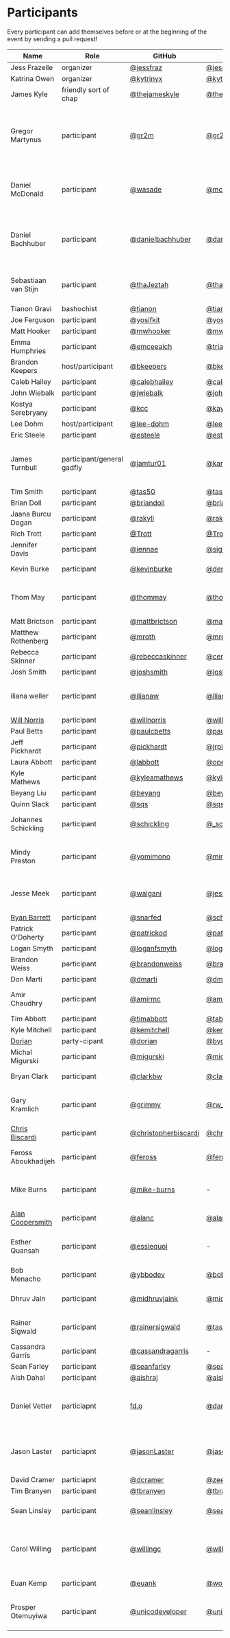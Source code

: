 # Participants

Every participant can add themselves before or at the beginning of the event by
sending a pull request!

| Name  | Role | GitHub | Twitter | Notes |
| ----- | ---- | ------ | ------- | ----- |
| Jess Frazelle  | organizer  | [@jessfraz](https://github.com/jessfraz) | [@jessfraz](https://twitter.com/jessfraz) | |
| Katrina Owen | organizer | [@kytrinyx](https://github.com/kytrinyx) | [@kytrinyx](https://twitter.com/kytrinyx) | |
| James Kyle | friendly sort of chap | [@thejameskyle](https://github.com/thejameskyle) | [@thejameskyle](https://twitter.com/thejameskyle) | |
| Gregor Martynus | participant |[@gr2m](https://github.com/gr2m/) | [@gr2m](https://twitter.com/gr2m/) | LA based 🛫 Tue, Feb 14 with [jetBlue 6736](https://www.google.com/search?q=jetBlue+6736) 🛬 Thu, Feb 16: [jetBlue 1435](https://www.google.com/search?q=jetBlue+1435) |
| Daniel McDonald | participant |[@wasade](https://github.com/wasade) | [@mcdonadt](https://twitter.com/mcdonadt) | SEA based, arriving Weds morning on [UA 1721](https://www.google.com/search?q=check+flight+UA1721)
| Daniel Bachhuber | participant |[@danielbachhuber](https://github.com/danielbachhuber) | [@danielbachhuber](https://twitter.com/danielbachhuber) | PDX based, arriving Weds morning on [Alaska 2589](https://www.google.com/search?q=Alaska+2589)
| Sebastiaan van Stijn | participant |[@thaJeztah](https://github.com/thaJeztah) | [@thaJeztah](https://twitter.com/thaJeztah) | Located in The Netherlands 🇳🇱
| Tianon Gravi | bashochist | [@tianon](https://github.com/tianon) | [@tianon](https://twitter.com/tianon) | |
| Joe Ferguson | participant |[@yosifkit](https://github.com/yosifkit) | [@yosifkit](https://twitter.com/yosifkit) | |
| Matt Hooker | participant | [@mwhooker](https://github.com/mwhooker) | [@mwhooker](https://twitter.com/mwhooker) | |
| Emma Humphries | participant |[@emceeaich](https://github.com/emceeaich) | [@triagegirl](https://twitter.com/triagegirl) | Bay Area Local |
| Brandon Keepers | host/participant |[@bkeepers](https://github.com/bkeepers) | [@bkeepers](https://twitter.com/bkeepers) | |
| Caleb Hailey | participant |[@calebhailey](https://github.com/calebhailey) | [@calebhailey](https://twitter.com/calebhailey) | |
| John Wiebalk | participant |[@jwiebalk](https://github.com/jwiebalk) | [@johnwiebalk](https://twitter.com/johnwiebalk) | |
| Kostya Serebryany | participant |[@kcc](https://github.com/kcc) | [@kayseesee](https://twitter.com/kayseesee) | |
| Lee Dohm | host/participant |[@lee-dohm](https://github.com/lee-dohm) | [@leedohm](https://twitter.com/leedohm) | |
| Eric Steele | participant |[@esteele](https://github.com/esteele) | [@esteele](https://twitter.com/esteele) | |
| James Turnbull | participant/general gadfly | [@jamtur01](https://github.com/jamtur01) | [@kartar](https://twitter.com/kartar) | NYC-based. 2/13 UA212, 2/17 UA 212 |
| Tim Smith | participant |[@tas50](https://github.com/tas50) | [@tas50](https://twitter.com/tas50) | PDX based |
| Brian Doll | participant |[@briandoll](https://github.com/briandoll) | [@briandoll](https://twitter.com/briandoll) | SF |
| Jaana Burcu Dogan | participant |[@rakyll](https://github.com/rakyll) | [@rakyll](https://twitter.com/rakyll) | |
| Rich Trott | participant |[@Trott](https://github.com/Trott) | [@Trott](https://twitter.com/Trott) | |
| Jennifer Davis | participant | [@iennae](https://github.com/iennae) | [@sigje](https://twitter.com/sigje) | Bay Area based |
| Kevin Burke | participant | [@kevinburke](https://github.com/kevinburke) | [@derivativeburke](https://twitter.com/derivativeburke) | [available for hire](https://burke.services) |
| Thom May | participant | [@thommay](https://github.com/thommay) | [@thommay](https://twitter.com/thommay) | London based, in SF 2/11 - 2/16 |
| Matt Brictson | participant | [@mattbrictson](https://github.com/mattbrictson) | [@mattbrictson](https://twitter.com/mattbrictson) | SF |
| Matthew Rothenberg | participant | [@mroth](https://github.com/mroth) | [@mroth](https://twitter.com/mroth) | Brooklyn |
| Rebecca Skinner | participant | [@rebeccaskinner](https://github.com/rebeccaskinner) | [@cercerilla](https://twitter.com/cercerilla) | St. Louis |
| Josh Smith | participant | [@joshsmith](https://github.com/joshsmith) | [@joshsmith](https://twitter.com/joshsmith) | San Diego |
| iliana weller | participant | [@ilianaw](https://github.com/ilianaw) | [@ilianaweller](https://twitter.com/ilianaweller) | Greetings from Amazon Linux |
| [Will Norris](https://willnorris.com/)  | participant  | [@willnorris](https://github.com/willnorris) | [@willnorris](https://twitter.com/willnorris) | |
| Paul Betts | participant |[@paulcbetts](https://github.com/paulcbetts) | [@paulcbetts](https://twitter.com/paulcbetts) | SF |
| Jeff Pickhardt | participant |[@pickhardt](https://github.com/pickhardt) | [@jrpickhardt](https://twitter.com/jrpickhardt) | SF |
| Laura Abbott | participant | [@labbott](https://github.com/labbott) | [@openlabbott](https://twitter.com/openlabbott) | SEA |
| Kyle Mathews | participant | [@kyleamathews](https://github.com/kyleamathews) | [@kylemathews](https://twitter.com/kylemathews) | SF |
| Beyang Liu | participant | [@beyang](https://github.com/beyang) | [@beyang](https://twitter.com/beyang) | SF |
| Quinn Slack | participant | [@sqs](https://github.com/sqs) | [@sqs](https://twitter.com/sqs) | SF |
| Johannes Schickling | participant | [@schickling](https://github.com/schickling) | [@_schickling](https://twitter.com/_schickling) | 🇩🇪 Berlin (SF Feb 10 - 17) |
| Mindy Preston | participant | [@yomimono](https://github.com/yomimono) | [@mindypreston](https://twitter.com/mindypreston) | Madison, WI (SF 7 Feb - 16 Feb) |
| Jesse Meek | participant | [@waigani](https://github.com/waigani) | [@jessemeek](https://twitter.com/jessemeek) | New Zealand!! (SF Feb 6 - 19) |
| [Ryan Barrett](https://snarfed.org/) | participant  | [@snarfed](https://github.com/snarfed) | [@schnarfed](https://twitter.com/schnarfed) | SF |
| Patrick O'Doherty | participant | [@patrickod](https://github.com/patrickod) | [@patrickod](https://twitter.com/patrickod) | SF |
| Logan Smyth | participant | [@loganfsmyth](https://github.com/loganfsmyth) | [@loganfsmyth](https://twitter.com/loganfsmyth) | SF |
| Brandon Weiss | participant | [@brandonweiss](https://github.com/brandonweiss) | [@brandon_weiss](https://twitter.com/brandon_weiss) | SF |
| Don Marti | participant | [@dmarti](https://github.com/dmarti) | [@dmarti](https://twitter.com/dmarti) | SF |
| Amir Chaudhry | participant | [@amirmc](https://github.com/amirmc) | [@amirmc](https://twitter.com/amirmc) | Cambridge, UK (SF: 7-16 Feb) |
| Tim Abbott | participant | [@timabbott](https://github.com/timabbott) | [@tabbott3](https://twitter.com/tabbott3) | SF |
| Kyle Mitchell | participant | [@kemitchell](https://github.com/kemitchell) | [@kemitchell](https://twitter.com/kemitchell) | Oakland |
| [Dorian](https://doma.io) | party-cipant | [@dorian](https://github.com/dorian) | [@bydorian](https://twitter.com/bydorian) | SF |
| Michal Migurski  | participant | [@migurski](https://github.com/migurski) | [@michalmigurski](https://twitter.com/michalmigurski) | Oakland |
| Bryan Clark  | participant | [@clarkbw](https://github.com/clarkbw) | [@clarkbw](https://twitter.com/clarkbw) | Victoria, BC :canada: |
| Gary Kramlich | participant | [@grimmy](https://github.com/grimmy) | [@rw_grim](https://twitter.com/rw_grim) | Milwaukee, WI (SF 14 Feb - 16 Feb) |
| [Chris Biscardi](https://www.christopherbiscardi.com/) | participant | [@christopherbiscardi](https://github.com/ChristopherBiscardi) | [@chrisbiscardi](https://twitter.com/chrisbiscardi) | |
| Feross Aboukhadijeh | participant | [@feross](https://github.com/feross) | [@feross](https://twitter.com/feross) | SF, WebTorrent, Standard JS |
| Mike Burns | participant | [@mike-burns](https://github.com/mike-burns) | - | NYC based; in SF from the 15th to 20th |
| [Alan Coopersmith](https://www.x.org/wiki/AlanCoopersmith/) | participant | [@alanc](https://github.com/alanc) | [@alanc](https://twitter.com/alanc) | Santa Clara, CA |
| Esther Quansah | participant | [@essiequoi](https://github.com/essiequoi) | - | VA based; in SF from 2/8 until 2/16 |
| Bob Menacho | participant | [@ybbodev](https://github.com/Ybbobdev)| [@bobmynacho](https://twitter.com/bobmynacho) | SF |
| Dhruv Jain | participant | [@midhruvjaink](https://github.com/midhruvjaink) | [@midhruvjaink](https://twitter.com/midhruvjaink) | YtQck, Fire, Earth.css - INDIA |
| Rainer Sigwald | participant | [@rainersigwald](https://github.com/rainersigwald) | [@tashkant](https://twitter.com/tashkant) | OKC based, Microsoft dev tools |
| Cassandra Garris | participant | [@cassandragarris](https://github.com/cassandragarris) | - | based in NC |
| Sean Farley | participant | [@seanfarley](https://github.com/seanfarley)| [@seanfarley](https://twitter.com/seanfarley) | SF |
| Aish Dahal | participant | [@aishraj](https://github.com/aishraj)| [@aishrajdahal](https://twitter.com/aishrajdahal) | - |
| Daniel Vetter | particiapnt | [fd.o](https://cgit.freedesktop.org/~danvet) | [@danvet](https://twitter.com/danvet) | Switerzland - Arriving Mon evening in SFO |
| Jason Laster | particiapnt | [@jasonLaster](github.com/jasonLaster) | [@jasonLaster11](https://twitter.com/jasonlaster11) | NYC - will be around monday through thursday |
| David Cramer | particiapnt | [@dcramer](github.com/dcramer) | [@zeeg](https://twitter.com/zeeg) | SF, Sentry |
| Tim Branyen | participant | [@tbranyen](https://github.com/tbranyen) | [@tbranyen](https://twitter.com/tbranyen) | SF |
| Sean Linsley | participant | [@seanlinsley](https://github.com/seanlinsley) | [@seanlinsley](https://twitter.com/seanlinsley) | Dallas, Active Admin |
| Carol Willing | participant | [@willingc](https://github.com/willingc) | [@willingcarol](https://twitter.com/willingcarol) | San Diego and SLO; :airplane: [United 400](https://www.google.com/search?q=united+400) Wed arr. 8 am |
| Euan Kemp | participant | [@euank](https://github.com/euank) | [@wobscale](https://twitter.com/wobscale) | SF, CoreOS, Wobscale |
| Prosper Otemuyiwa | participant | [@unicodeveloper](https://github.com/unicodeveloper) | [@unicodeveloper](https://twitter.com/unicodeveloper) | 🇳🇬 Lagos, Nigeria (SF: Feb 12 - 16) |
